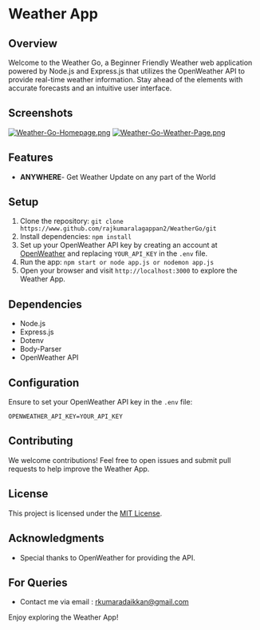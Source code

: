 # Weather App

## Overview

Welcome to the Weather Go, a Beginner Friendly Weather web application powered by Node.js and Express.js that utilizes the OpenWeather API to provide real-time weather information. Stay ahead of the elements with accurate forecasts and an intuitive user interface.

## Screenshots
[![Weather-Go-Homepage.png](https://i.postimg.cc/yxttSg53/Weather-Go-Homepage.png)](https://postimg.cc/jn6Zp5RR)
[![Weather-Go-Weather-Page.png](https://i.postimg.cc/QMF6cxQp/Weather-Go-Weather-Page.png)](https://postimg.cc/mcGNs46D)


## Features
- **ANYWHERE**- Get Weather Update on any part of the World

## Setup

1. Clone the repository: `git clone https://www.github.com/rajkumaralagappan2/WeatherGo/git`
2. Install dependencies: `npm install`
3. Set up your OpenWeather API key by creating an account at [OpenWeather](https://openweathermap.org/api) and replacing `YOUR_API_KEY` in the `.env` file.
4. Run the app: `npm start or node app.js or nodemon app.js`
5. Open your browser and visit `http://localhost:3000` to explore the Weather App.

## Dependencies

- Node.js
- Express.js
- Dotenv
- Body-Parser
- OpenWeather API

## Configuration

Ensure to set your OpenWeather API key in the `.env` file:

```env
OPENWEATHER_API_KEY=YOUR_API_KEY
```

## Contributing

We welcome contributions! Feel free to open issues and submit pull requests to help improve the Weather App.

## License

This project is licensed under the [MIT License](LICENSE).

## Acknowledgments

- Special thanks to OpenWeather for providing the API.

## For Queries
- Contact me via email : rkumaradaikkan@gmail.com

Enjoy exploring the Weather App!
